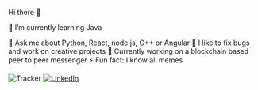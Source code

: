 Hi there 👋

🌱    I’m currently learning Java

💬    Ask me about Python, React, node.js, C++ or Angular
🐛    I like to fix bugs and work on creative projects
💼    Currently working on a blockchain based peer to peer messenger
⚡    Fun fact: I know all memes  

![Tracker](https://komarev.com/ghpvc/?username=whoanuragverma&style=flat-square)
[![LinkedIn](https://img.shields.io/twitter/url?color=555555&label=Anurag%20Verma&logo=linkedin&style=flat-square&url=https%3A%2F%2Flinkedin.com%2Fwhoanuragverma)](https://linkedin.com/in/whoanuragverma)
